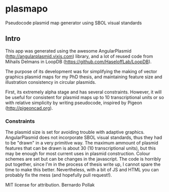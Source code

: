 # plasmapo
Pseudocode plasmid map generator using SBOL visual standards

## Intro

This app was generated using the awesome AngularPlasmid (http://angularplasmid.vixis.com) library, and a lot of reused code from Mihails Delmans in LoopDB (https://github.com/HaseloffLab/LoopDB). 

The purpose of its development was for simplifying the making of vector graphics plasmid maps for my PhD thesis, and maintaining feature size and illustration consistency in circular plasmids.

First, its extremely alpha stage and has several constraints. However, it will be useful for consistent for plasmid maps up to 10 transcriptional units or so with relative simplicity by writing pseudocode, inspired by Pigeon (http://pigeoncad.org).

### Constraints
The plasmid size is set for avoiding trouble with adaptive graphics. AngularPlasmid does not incorporate SBOL visual standards, thus they had to be "drawn" in a very primitive way.
The maximum ammount of plasmid features that can be drawn is about 30 (10 transcriptional units), but this may be enough for most current uses in plasmid construction.
Colour schemes are set but can be changes in the javascript.
The code is horribly put together, since I'm in the process of thesis write up, I cannot spare the time to make this better. Nevertheless, with a bit of JS and HTML you can probably fix the mess (and hopefully pull request!).

MIT license for attribution.
Bernardo Pollak

